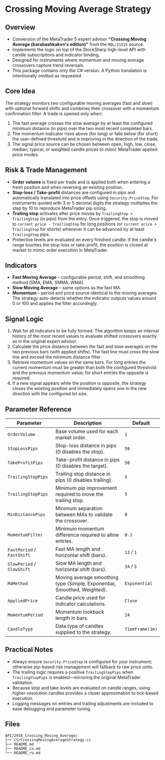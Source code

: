 # Crossing Moving Average Strategy

## Overview
- Conversion of the MetaTrader 5 expert advisor **"Crossing Moving Average (barabashkakvn's edition)"** from the `MQL/21515` source.
- Implements the logic on top of the StockSharp high-level API with candle subscriptions and indicator binding.
- Designed for instruments where momentum and moving average crossovers capture trend reversals.
- This package contains only the C# version. A Python translation is intentionally omitted as requested.

## Core Idea
The strategy monitors two configurable moving averages (fast and slow) with optional forward shifts and combines their crossover with a momentum confirmation filter. A trade is opened only when:
1. The fast average crosses the slow average by at least the configured minimum distance (in pips) over the two most recent completed bars.
2. The momentum indicator rises above (for long) or falls below (for short) the user-defined threshold and is improving in the direction of the trade.
3. The signal price source can be chosen between open, high, low, close, median, typical, or weighted candle prices to mimic MetaTrader applied price modes.

## Risk & Trade Management
- **Order volume** is fixed per trade and is applied both when entering a fresh position and when reversing an existing position.
- **Stop-loss / Take-profit** distances are configured in pips and automatically translated into price offsets using `Security.PriceStep`. For instruments quoted with 3 or 5 decimal digits the strategy multiplies the step by 10 to reproduce MetaTrader pip sizing.
- **Trailing stop** activates after price moves by `TrailingStop + TrailingStep` (in pips) from the entry. Once triggered, the stop is moved to `current price - TrailingStop` for long positions (or `current price + TrailingStop` for shorts) whenever it can be advanced by at least `TrailingStep` pips.
- Protective levels are evaluated on every finished candle: if the candle's range touches the stop-loss or take-profit, the position is closed at market to mimic order execution in MetaTrader.

## Indicators
- **Fast Moving Average** – configurable period, shift, and smoothing method (SMA, EMA, SMMA, WMA).
- **Slow Moving Average** – same options as the fast MA.
- **Momentum** – period and price source identical to the moving averages. The strategy auto-detects whether the indicator outputs values around 0 or 100 and applies the filter accordingly.

## Signal Logic
1. Wait for all indicators to be fully formed. The algorithm keeps an internal history of the most recent values to evaluate shifted crossovers exactly as in the original expert advisor.
2. Calculate the price distance between the fast and slow averages on the two previous bars (with applied shifts). The fast line must cross the slow line and exceed the minimum distance filter.
3. Retrieve momentum values on the same bars. For long entries the current momentum must be greater than both the configured threshold and the previous momentum value; for short entries the opposite is required.
4. If a new signal appears while the position is opposite, the strategy closes the existing position and immediately opens one in the new direction with the configured lot size.

## Parameter Reference
| Parameter | Description | Default |
|-----------|-------------|---------|
| `OrderVolume` | Base volume used for each market order. | `1` |
| `StopLossPips` | Stop-loss distance in pips (0 disables the stop). | `50` |
| `TakeProfitPips` | Take-profit distance in pips (0 disables the target). | `50` |
| `TrailingStopPips` | Trailing stop distance in pips (0 disables trailing). | `5` |
| `TrailingStepPips` | Minimum pip improvement required to move the trailing stop. | `5` |
| `MinDistancePips` | Minimum separation between MAs to validate the crossover. | `0` |
| `MomentumFilter` | Minimum momentum difference required to allow entries. | `0.1` |
| `FastPeriod` / `FastShift` | Fast MA length and horizontal shift (bars). | `13` / `1` |
| `SlowPeriod` / `SlowShift` | Slow MA length and horizontal shift (bars). | `34` / `3` |
| `MaMethod` | Moving average smoothing type (Simple, Exponential, Smoothed, Weighted). | `Exponential` |
| `AppliedPrice` | Candle price used for indicator calculations. | `Close` |
| `MomentumPeriod` | Momentum lookback length in bars. | `14` |
| `CandleType` | Data type of candles supplied to the strategy. | `TimeFrame(1m)` |

## Practical Notes
- Always ensure `Security.PriceStep` is configured for your instrument; otherwise pip-based risk management will fallback to raw price units.
- The trailing logic requires a positive `TrailingStepPips` when `TrailingStopPips` is enabled—mirroring the original MetaTrader validation.
- Because stop and take levels are evaluated on candle ranges, using higher-resolution candles provides a closer approximation to tick-based execution.
- Logging messages on entries and trailing adjustments are included to ease debugging and parameter tuning.

## Files
```
API/2938_Crossing_Moving_Average/
├── CS/CrossingMovingAverageStrategy.cs
├── README.md
├── README_cn.md
└── README_ru.md
```
